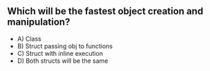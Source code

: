 ## Which will be the fastest object creation and manipulation?

- A) Class
- B) Struct passing obj to functions
- C) Struct with inline execution
- D) Both structs will be the same